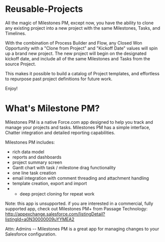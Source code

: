 # Reusable-Projects
All the magic of Milestones PM, except now, you have the ability to clone any existing project into a new project with the same Milestones, Tasks, and Timelines.

With the combination of Process Builder and Flow, any Closed Won Opportunity with a "Clone from Project" and "Kickoff Date" values will spin up a brand new project. The new project will begin on the designated kickoff date, and include all of the same Milestones and Tasks from the source Project.

This makes it possible to build a catalog of Project templates, and effortless to repurpose past project definitions for future work.

Enjoy!

# What's Milestone PM?
Milestones PM is a native Force.com app designed to help you track and manage your projects and tasks. Milestones PM has a simple interface, Chatter integration and detailed reporting capabilities.

Milestones PM includes:

* rich data model
* reports and dashboards
* project summary screen
* Gantt chart with task / milestone drag functionality
* one line task creation
* email integration with comment threading and attachment handling
* template creation, export and import
* + deep project cloning for repeat work

Note: this app is unsupported. if you are interested in a commercial, fully supported app, check out Milestones PM+ from Passage Technology:
http://appexchange.salesforce.com/listingDetail?listingId=a0N30000009uYYMEA2

Attn: Admins -- Milestones PM is a great app for managing changes to your Salesforce configuration.